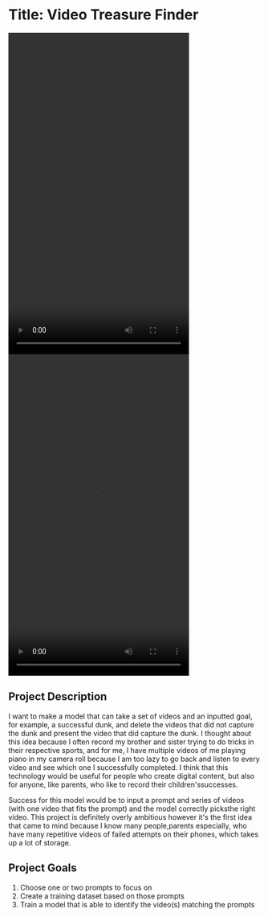 # Title: Video Treasure Finder

<video width="360" height="640" controls>
  <source src="Failure.mp4" type="video/mp4">
</video>
<video width="360" height="640" controls>
  <source src="Success.mp4" type="video/mp4">
</video>

## Project Description

I want to make a model that can take a set of videos and an inputted goal, for example, a successful dunk, and delete the videos that did not capture the dunk and present the video that did capture the dunk. I thought about this idea because I often record
my brother and sister trying to do tricks in their respective sports, and for me, I have multiple videos of me playing piano in my camera roll because I am too lazy to go back and listen to every video and see which one I successfully completed. I think that this technology would be useful for people who create digital content, but also for anyone, like parents, who like to record their children'ssuccesses.

Success for this model would be to input a prompt and series of videos (with one video that fits the prompt) and the model correctly picksthe right video. This project is definitely overly ambitious however it's the first idea that came to mind because I know many people,parents especially, who have many repetitive videos of failed attempts on their phones, which takes up a lot of storage.

## Project Goals
1. Choose one or two prompts to focus on
2. Create a training dataset based on those prompts
3. Train a model that is able to identify the video(s) matching the prompts
